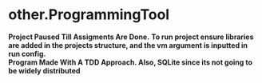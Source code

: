 # other.ProgrammingTool  
**Project Paused Till Assigments Are Done.**
**To run project ensure libraries are added in the projects structure, and the vm argument is inputted in run config.**  
**Program Made With A TDD Approach. Also, SQLite since its not going to be widely distributed**
 


